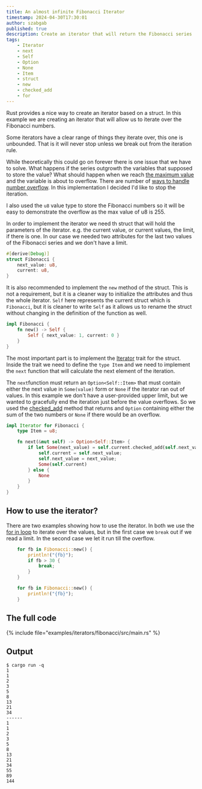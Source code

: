 ```yaml
---
title: An almost infinite Fibonacci Iterator
timestamp: 2024-04-30T17:30:01
author: szabgab
published: true
description: Create an iterator that will return the Fibonacci series
tags:
    - Iterator
    - next
    - Self
    - Option
    - None
    - Item
    - struct
    - new
    - checked_add
    - for
---
```


Rust provides a nice way to create an iterator based on a struct. In this example we are creating an iterator that will allow us to iterate over the Fibonacci numbers.

Some iterators have a clear range of things they iterate over, this one is unbounded. That is it will never stop unless we break out from the iteration rule.

While theoretically this could go on forever there is one issue that we have to solve. What happens if the series outgrowth the variables that supposed to store the value?
What should happen when we reach [the maximum value](/minimum-and-maximum-values-of-numeric-types) and the variable is about to overflow.
There are number of [ways to handle number overflow](/how-to-handle-overflow). In this implementation I decided I'd like to stop the iteration.

I also used the `u8` value type to store the Fibonacci numbers so it will be easy to demonstrate the overflow as the max value of u8 is 255.


In order to implement the iterator we need th struct that will hold the parameters of the iterator. e.g. the current value, or current values, the limit, if there is one.
In our case we needed two attributes for the last two values of the Fibonacci series and we don't have a limit.

```rust
#[derive(Debug)]
struct Fibonacci {
    next_value: u8,
    current: u8,
}
```


It is also recommended to implement the `new` method of the struct. This is not a requirement, but it is a cleaner
way to initialize the attributes and thus the whole iterator. `Self` here represents the current struct which is `Fibonacci`,
but it is cleaner to write `Self` as it allows us to rename the struct without changing in the definition of
the function as well.

```rust
impl Fibonacci {
    fn new() -> Self {
        Self { next_value: 1, current: 0 }
    }
}
```

The most important part is to implement the [Iterator](https://doc.rust-lang.org/std/iter/trait.Iterator.html) trait for the struct.
Inside the trait we need to define the `type Item` and we need to implement the `next` function that will calculate the next element
of the iteration.


The `next`function must return an `Option<Self::Item>` that must contain either the next value in `Some(value)` form or `None`
if the iterator ran out of values. In this example we don't have a user-provided upper limit, but we wanted to gracefully end
the iteration just before the value overflows. So we used the [checked_add](https://doc.rust-lang.org/std/primitive.u8.html#method.checked_add)
method that returns and `Option` containing either the sum of the two numbers or `None` if there would be an overflow.


```rust
impl Iterator for Fibonacci {
    type Item = u8;

    fn next(&mut self) -> Option<Self::Item> {
        if let Some(next_value) = self.current.checked_add(self.next_value) {
            self.current = self.next_value;
            self.next_value = next_value;
            Some(self.current)
        } else {
            None
        }
    }
}
```

## How to use the iterator?

There are two examples showing how to use the iterator. In both we use the [for in loop](/for-in-loops) to iterate
over the values, but in the first case we `break` out if we read a limit. In the second case we let it run till the overflow.


```rust
    for fb in Fibonacci::new() {
        println!("{fb}");
        if fb > 30 {
            break;
        }
    }

    for fb in Fibonacci::new() {
        println!("{fb}");
    }
```


## The full code

{% include file="examples/iterators/fibonacci/src/main.rs" %}

## Output


```
$ cargo run -q
1
1
2
3
5
8
13
21
34
------
1
1
2
3
5
8
13
21
34
55
89
144
```


